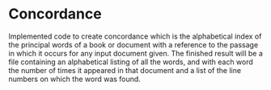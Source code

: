 # Concordance

Implemented code to create concordance which is the alphabetical index of the principal words of a book or document with a reference to the passage in which it occurs for any input document given.
The finished result will be a file containing an alphabetical listing of all the words, and with each word the number of times it appeared in that document and a list of the line numbers on which the word was found.
